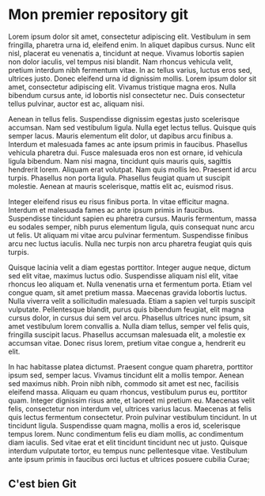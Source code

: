 # Mon premier repository git

Lorem ipsum dolor sit amet, consectetur adipiscing elit. Vestibulum in sem fringilla, pharetra urna id, eleifend enim. In aliquet dapibus cursus. Nunc elit nisl, placerat eu venenatis a, tincidunt at neque. Vivamus lobortis sapien non dolor iaculis, vel tempus nisi blandit. Nam rhoncus vehicula velit, pretium interdum nibh fermentum vitae. In ac tellus varius, luctus eros sed, ultrices justo. Donec eleifend urna id dignissim mollis. Lorem ipsum dolor sit amet, consectetur adipiscing elit. Vivamus tristique magna eros. Nulla bibendum cursus ante, id lobortis nisl consectetur nec. Duis consectetur tellus pulvinar, auctor est ac, aliquam nisi.

Aenean in tellus felis. Suspendisse dignissim egestas justo scelerisque accumsan. Nam sed vestibulum ligula. Nulla eget lectus tellus. Quisque quis semper lacus. Mauris elementum elit dolor, ut dapibus arcu finibus a. Interdum et malesuada fames ac ante ipsum primis in faucibus. Phasellus vehicula pharetra dui. Fusce malesuada eros non est ornare, id vehicula ligula bibendum. Nam nisi magna, tincidunt quis mauris quis, sagittis hendrerit lorem. Aliquam erat volutpat. Nam quis mollis leo. Praesent id arcu turpis. Phasellus non porta ligula. Phasellus feugiat quam ut suscipit molestie. Aenean at mauris scelerisque, mattis elit ac, euismod risus.

Integer eleifend risus eu risus finibus porta. In vitae efficitur magna. Interdum et malesuada fames ac ante ipsum primis in faucibus. Suspendisse tincidunt sapien eu pharetra cursus. Mauris fermentum, massa eu sodales semper, nibh purus elementum ligula, quis consequat nunc arcu ut felis. Ut aliquam mi vitae arcu pulvinar fermentum. Suspendisse finibus arcu nec luctus iaculis. Nulla nec turpis non arcu pharetra feugiat quis quis turpis.

Quisque lacinia velit a diam egestas porttitor. Integer augue neque, dictum sed elit vitae, maximus luctus odio. Suspendisse aliquam nisl elit, vitae rhoncus leo aliquam et. Nulla venenatis urna et fermentum porta. Etiam vel congue quam, sit amet pretium massa. Maecenas gravida lobortis luctus. Nulla viverra velit a sollicitudin malesuada. Etiam a sapien vel turpis suscipit vulputate. Pellentesque blandit, purus quis bibendum feugiat, elit magna cursus dolor, in cursus dui sem vel arcu. Phasellus ultrices nunc ipsum, sit amet vestibulum lorem convallis a. Nulla diam tellus, semper vel felis quis, fringilla suscipit lacus. Phasellus accumsan malesuada elit, a molestie ex accumsan vitae. Donec risus lorem, pretium vitae congue a, hendrerit eu elit.

In hac habitasse platea dictumst. Praesent congue quam pharetra, porttitor ipsum sed, semper lacus. Vivamus tincidunt elit a mollis tempor. Aenean sed maximus nibh. Proin nibh nibh, commodo sit amet est nec, facilisis eleifend massa. Aliquam eu quam rhoncus, vestibulum purus eu, porttitor quam. Integer dignissim risus ante, et laoreet mi pretium eu. Maecenas velit felis, consectetur non interdum vel, ultrices varius lacus. Maecenas at felis quis lectus fermentum consectetur. Proin pulvinar vestibulum tincidunt. In ut tincidunt ligula. Suspendisse quam magna, mollis a eros id, scelerisque tempus lorem. Nunc condimentum felis eu diam mollis, ac condimentum diam iaculis. Sed vitae erat et elit tincidunt tincidunt nec ut justo. Quisque interdum vulputate tortor, eu tempus nunc pellentesque vitae. Vestibulum ante ipsum primis in faucibus orci luctus et ultrices posuere cubilia Curae;

## C'est bien Git
